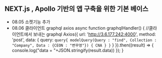 
## NEXT.js , Apollo 기반의 앱 구축을 위한 기본 베이스

 - 08.05 소켓기능 추가
 - 08.06 클라이언트 graphql axios
  async function graphqlHandler() { //클라이언트에서 보내는 graphql
    Axios({
      url: 'http://3.6.177.242:4000',
      method: 'post',
      data: {
        query: `
            query{
              modelQuery(Query : "find", Collection : "Company", Data : {CEON : "변무영"})
              {
                CNA
              }
            }
          `
      }
    }).then((result) => {
      console.log("data = "+JSON.stringify(result.data))
    });
  }


